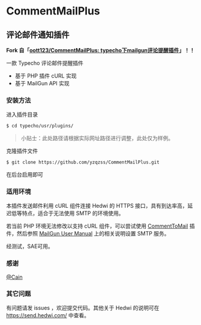 # CommentMailPlus

## 评论邮件通知插件

**Fork 自「[oott123/CommentMailPlus: typecho下mailgun评论提醒插件](https://github.com/oott123/CommentMailPlus)」！！**

一款 Typecho 评论邮件提醒插件

- 基于 PHP 插件 cURL 实现
- 基于 MailGun API 实现

### 安装方法

进入插件目录

```bash
$ cd typecho/usr/plugins/
```

> 小贴士：此处路径请根据实际网址路径进行调整，此处仅为样例。

克隆插件文件

```bash
$ git clone https://github.com/yzqzss/CommentMailPlus.git
```

在后台启用即可

### 适用环境

本插件发送邮件利用 cURL 组件连接 Hedwi 的 HTTPS 接口，具有到达率高，延迟低等特点，适合于无法使用 SMTP 的环境使用。

若当前 PHP 环境无法修改以支持 cURL 组件，可以尝试使用 [CommentToMail](http://docs.typecho.org/plugins/commenttomail) 插件，然后参照 [MailGun User Manual](https://documentation.mailgun.com/en/latest/user_manual.html#introduction) 上的相关说明设置 SMTP 服务。

经测试，SAE可用。

### 感谢

[@Cain](https://github.com/Vndroid)

### 其它问题

有问题请发 issues ，欢迎提交代码。其他关于 Hedwi 的说明可在 https://send.hedwi.com/ 中查看。
